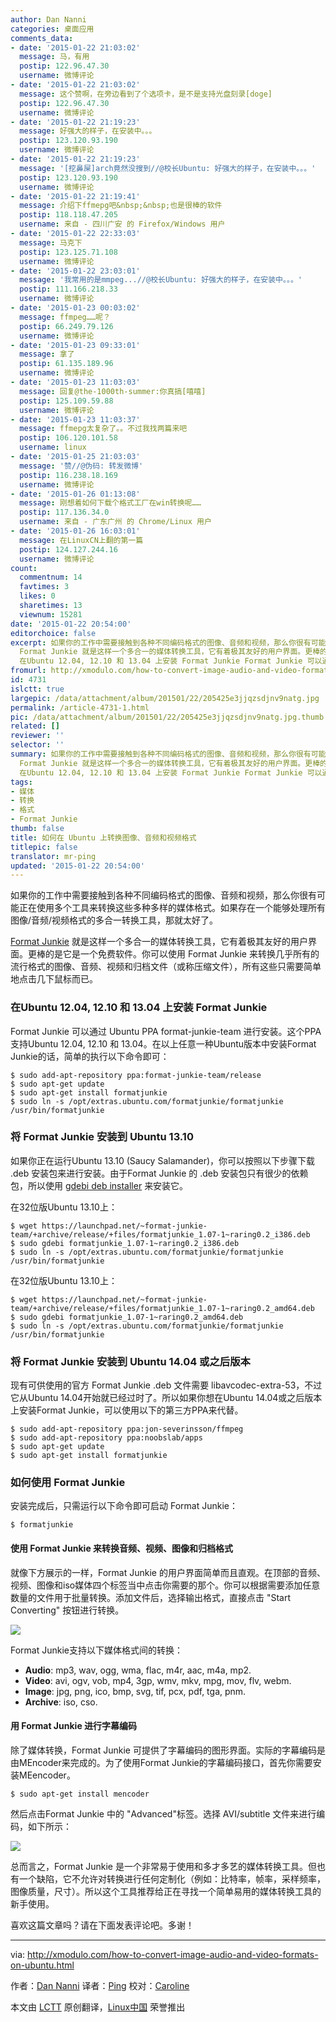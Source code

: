 ```yaml
---
author: Dan Nanni
categories: 桌面应用
comments_data:
- date: '2015-01-22 21:03:02'
  message: 马，有用
  postip: 122.96.47.30
  username: 微博评论
- date: '2015-01-22 21:03:02'
  message: 这个赞啊，在旁边看到了个选项卡，是不是支持光盘刻录[doge]
  postip: 122.96.47.30
  username: 微博评论
- date: '2015-01-22 21:19:23'
  message: 好强大的样子，在安装中。。。
  postip: 123.120.93.190
  username: 微博评论
- date: '2015-01-22 21:19:23'
  message: '[挖鼻屎]arch竟然没搜到//@校长Ubuntu: 好强大的样子，在安装中。。。'
  postip: 123.120.93.190
  username: 微博评论
- date: '2015-01-22 21:19:41'
  message: 介绍下ffmepg吧&nbsp;&nbsp;也是很棒的软件
  postip: 118.118.47.205
  username: 来自 - 四川广安 的 Firefox/Windows 用户
- date: '2015-01-22 22:33:03'
  message: 马克下
  postip: 123.125.71.108
  username: 微博评论
- date: '2015-01-22 23:03:01'
  message: '我常用的是mmpeg...//@校长Ubuntu: 好强大的样子，在安装中。。。'
  postip: 111.166.218.33
  username: 微博评论
- date: '2015-01-23 00:03:02'
  message: ffmpeg……呢？
  postip: 66.249.79.126
  username: 微博评论
- date: '2015-01-23 09:33:01'
  message: 拿了
  postip: 61.135.189.96
  username: 微博评论
- date: '2015-01-23 11:03:03'
  message: 回复@the-1000th-summer:你真搞[嘻嘻]
  postip: 125.109.59.88
  username: 微博评论
- date: '2015-01-23 11:03:37'
  message: ffmepg太复杂了。。不过我找两篇来吧
  postip: 106.120.101.58
  username: linux
- date: '2015-01-25 21:03:03'
  message: '赞//@伪码: 转发微博'
  postip: 116.238.18.169
  username: 微博评论
- date: '2015-01-26 01:13:08'
  message: 刚想着如何下载个格式工厂在win转换呢……
  postip: 117.136.34.0
  username: 来自 - 广东广州 的 Chrome/Linux 用户
- date: '2015-01-26 16:03:01'
  message: 在LinuxCN上翻的第一篇
  postip: 124.127.244.16
  username: 微博评论
count:
  commentnum: 14
  favtimes: 3
  likes: 0
  sharetimes: 13
  viewnum: 15281
date: '2015-01-22 20:54:00'
editorchoice: false
excerpt: 如果你的工作中需要接触到各种不同编码格式的图像、音频和视频，那么你很有可能正在使用多个工具来转换这些多种多样的媒体格式。如果存在一个能够处理所有图像/音频/视频格式的多合一转换工具，那就太好了。
  Format Junkie 就是这样一个多合一的媒体转换工具，它有着极其友好的用户界面。更棒的是它是一个免费软件。你可以使用 Format Junkie 来转换几乎所有的流行格式的图像、音频、视频和归档文件（或称压缩文件），所有这些只需要简单地点击几下鼠标而已。
  在Ubuntu 12.04, 12.10 和 13.04 上安装 Format Junkie Format Junkie 可以通
fromurl: http://xmodulo.com/how-to-convert-image-audio-and-video-formats-on-ubuntu.html
id: 4731
islctt: true
largepic: /data/attachment/album/201501/22/205425e3jjqzsdjnv9natg.jpg
permalink: /article-4731-1.html
pic: /data/attachment/album/201501/22/205425e3jjqzsdjnv9natg.jpg.thumb.jpg
related: []
reviewer: ''
selector: ''
summary: 如果你的工作中需要接触到各种不同编码格式的图像、音频和视频，那么你很有可能正在使用多个工具来转换这些多种多样的媒体格式。如果存在一个能够处理所有图像/音频/视频格式的多合一转换工具，那就太好了。
  Format Junkie 就是这样一个多合一的媒体转换工具，它有着极其友好的用户界面。更棒的是它是一个免费软件。你可以使用 Format Junkie 来转换几乎所有的流行格式的图像、音频、视频和归档文件（或称压缩文件），所有这些只需要简单地点击几下鼠标而已。
  在Ubuntu 12.04, 12.10 和 13.04 上安装 Format Junkie Format Junkie 可以通
tags:
- 媒体
- 转换
- 格式
- Format Junkie
thumb: false
title: 如何在 Ubuntu 上转换图像、音频和视频格式
titlepic: false
translator: mr-ping
updated: '2015-01-22 20:54:00'
---
```


如果你的工作中需要接触到各种不同编码格式的图像、音频和视频，那么你很有可能正在使用多个工具来转换这些多种多样的媒体格式。如果存在一个能够处理所有图像/音频/视频格式的多合一转换工具，那就太好了。


[Format Junkie](https://launchpad.net/format-junkie) 就是这样一个多合一的媒体转换工具，它有着极其友好的用户界面。更棒的是它是一个免费软件。你可以使用 Format Junkie 来转换几乎所有的流行格式的图像、音频、视频和归档文件（或称压缩文件），所有这些只需要简单地点击几下鼠标而已。


### 在Ubuntu 12.04, 12.10 和 13.04 上安装 Format Junkie


Format Junkie 可以通过 Ubuntu PPA format-junkie-team 进行安装。这个PPA支持Ubuntu 12.04, 12.10 和 13.04。在以上任意一种Ubuntu版本中安装Format Junkie的话，简单的执行以下命令即可：



```
$ sudo add-apt-repository ppa:format-junkie-team/release
$ sudo apt-get update
$ sudo apt-get install formatjunkie
$ sudo ln -s /opt/extras.ubuntu.com/formatjunkie/formatjunkie /usr/bin/formatjunkie

```

### 将 Format Junkie 安装到 Ubuntu 13.10


如果你正在运行Ubuntu 13.10 (Saucy Salamander)，你可以按照以下步骤下载 .deb 安装包来进行安装。由于Format Junkie 的 .deb 安装包只有很少的依赖包，所以使用 [gdebi deb installer](http://xmodulo.com/how-to-install-deb-file-with-dependencies.html) 来安装它。


在32位版Ubuntu 13.10上：



```
$ wget https://launchpad.net/~format-junkie-team/+archive/release/+files/formatjunkie_1.07-1~raring0.2_i386.deb
$ sudo gdebi formatjunkie_1.07-1~raring0.2_i386.deb
$ sudo ln -s /opt/extras.ubuntu.com/formatjunkie/formatjunkie /usr/bin/formatjunkie 

```

在32位版Ubuntu 13.10上：



```
$ wget https://launchpad.net/~format-junkie-team/+archive/release/+files/formatjunkie_1.07-1~raring0.2_amd64.deb
$ sudo gdebi formatjunkie_1.07-1~raring0.2_amd64.deb
$ sudo ln -s /opt/extras.ubuntu.com/formatjunkie/formatjunkie /usr/bin/formatjunkie 

```

### 将 Format Junkie 安装到 Ubuntu 14.04 或之后版本


现有可供使用的官方 Format Junkie .deb 文件需要 libavcodec-extra-53，不过它从Ubuntu 14.04开始就已经过时了。所以如果你想在Ubuntu 14.04或之后版本上安装Format Junkie，可以使用以下的第三方PPA来代替。



```
$ sudo add-apt-repository ppa:jon-severinsson/ffmpeg
$ sudo add-apt-repository ppa:noobslab/apps
$ sudo apt-get update
$ sudo apt-get install formatjunkie 

```

### 如何使用 Format Junkie


安装完成后，只需运行以下命令即可启动 Format Junkie：



```
$ formatjunkie 

```

#### 使用 Format Junkie 来转换音频、视频、图像和归档格式


就像下方展示的一样，Format Junkie 的用户界面简单而且直观。在顶部的音频、视频、图像和iso媒体四个标签当中点击你需要的那个。你可以根据需要添加任意数量的文件用于批量转换。添加文件后，选择输出格式，直接点击 "Start Converting" 按钮进行转换。


![](/data/attachment/album/201501/22/205425e3jjqzsdjnv9natg.jpg)


Format Junkie支持以下媒体格式间的转换：


* **Audio**: mp3, wav, ogg, wma, flac, m4r, aac, m4a, mp2.
* **Video**: avi, ogv, vob, mp4, 3gp, wmv, mkv, mpg, mov, flv, webm.
* **Image**: jpg, png, ico, bmp, svg, tif, pcx, pdf, tga, pnm.
* **Archive**: iso, cso.


#### 用 Format Junkie 进行字幕编码


除了媒体转换，Format Junkie 可提供了字幕编码的图形界面。实际的字幕编码是由MEncoder来完成的。为了使用Format Junkie的字幕编码接口，首先你需要安装MEencoder。



```
$ sudo apt-get install mencoder

```

然后点击Format Junkie 中的 "Advanced"标签。选择 AVI/subtitle 文件来进行编码，如下所示：


![](/data/attachment/album/201501/22/205428qkxjjjifj2vkkjm2.jpg)


总而言之，Format Junkie 是一个非常易于使用和多才多艺的媒体转换工具。但也有一个缺陷，它不允许对转换进行任何定制化（例如：比特率，帧率，采样频率，图像质量，尺寸）。所以这个工具推荐给正在寻找一个简单易用的媒体转换工具的新手使用。


喜欢这篇文章吗？请在下面发表评论吧。多谢！




---


via: <http://xmodulo.com/how-to-convert-image-audio-and-video-formats-on-ubuntu.html>


作者：[Dan Nanni](http://xmodulo.com/author/nanni) 译者：[Ping](https://github.com/mr-ping) 校对：[Caroline](https://github.com/carolinewuyan)


本文由 [LCTT](https://github.com/LCTT/TranslateProject) 原创翻译，[Linux中国](http://linux.cn/) 荣誉推出
